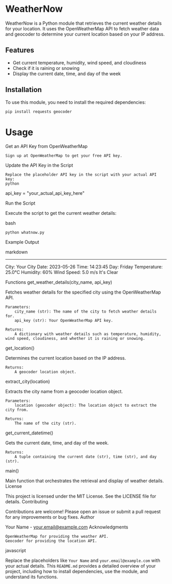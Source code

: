 # WeatherNow

WeatherNow is a Python module that retrieves the current weather details for your location. It uses the OpenWeatherMap API to fetch weather data and geocoder to determine your current location based on your IP address.

## Features

- Get current temperature, humidity, wind speed, and cloudiness
- Check if it is raining or snowing
- Display the current date, time, and day of the week

## Installation

To use this module, you need to install the required dependencies:

```bash
pip install requests geocoder
```
# Usage

Get an API Key from OpenWeatherMap 

    Sign up at OpenWeatherMap to get your free API key.

Update the API Key in the Script

    Replace the placeholder API key in the script with your actual API key:
    python

api_key = "your_actual_api_key_here"

Run the Script

Execute the script to get the current weather details:

bash

    python whatnow.py

Example Output

markdown

**************************************************
City: Your City
Date: 2023-05-26
Time: 14:23:45
Day: Friday
Temperature: 25.0°C
Humidity: 60%
Wind Speed: 5.0 m/s
It's Clear

Functions
get_weather_details(city_name, api_key)

Fetches weather details for the specified city using the OpenWeatherMap API.

    Parameters:
        city_name (str): The name of the city to fetch weather details for.
        api_key (str): Your OpenWeatherMap API key.

    Returns:
        A dictionary with weather details such as temperature, humidity, wind speed, cloudiness, and whether it is raining or snowing.

get_location()

Determines the current location based on the IP address.

    Returns:
        A geocoder location object.

extract_city(location)

Extracts the city name from a geocoder location object.

    Parameters:
        location (geocoder object): The location object to extract the city from.

    Returns:
        The name of the city (str).

get_current_datetime()

Gets the current date, time, and day of the week.

    Returns:
        A tuple containing the current date (str), time (str), and day (str).

main()

Main function that orchestrates the retrieval and display of weather details.
License

This project is licensed under the MIT License. See the LICENSE file for details.
Contributing

Contributions are welcome! Please open an issue or submit a pull request for any improvements or bug fixes.
Author

Your Name - your.email@example.com
Acknowledgments

    OpenWeatherMap for providing the weather API.
    Geocoder for providing the location API.

javascript


Replace the placeholders like `Your Name` and `your.email@example.com` with your actual details. This `README.md` provides a detailed overview of your project, including how to install dependencies, use the module, and understand its functions.
